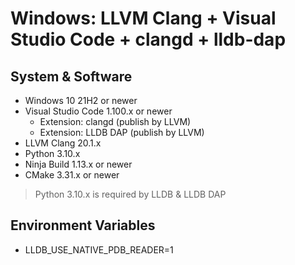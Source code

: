 # Windows: LLVM Clang + Visual Studio Code + clangd + lldb-dap

## System & Software

- Windows 10 21H2 or newer
- Visual Studio Code 1.100.x or newer
    - Extension: clangd (publish by LLVM)
    - Extension: LLDB DAP (publish by LLVM)
- LLVM Clang 20.1.x
- Python 3.10.x
- Ninja Build 1.13.x or newer
- CMake 3.31.x or newer

> Python 3.10.x is required by LLDB & LLDB DAP

## Environment Variables

- LLDB_USE_NATIVE_PDB_READER=1
